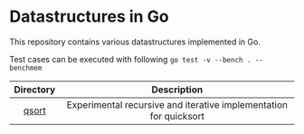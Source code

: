 # Datastructures in Go
This repository contains various datastructures implemented in Go.

Test cases can be executed with following
```go test -v --bench . --benchmem```

| Directory      | Description                             |
| :---:          |     :---:                               |
| [qsort](qsort) | Experimental recursive and iterative implementation for quicksort   |
